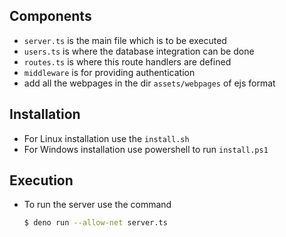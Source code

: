 

## Components
- `server.ts` is the main file which is to be executed
- `users.ts` is where the database integration can be done
- `routes.ts` is where this route handlers are defined
- `middleware` is for providing authentication
- add all the webpages in the dir `assets/webpages` of ejs format

## Installation
- For Linux installation use the `install.sh`
- For Windows installation use powershell to run `install.ps1`

## Execution
- To run the server use the command
	```bash
	$ deno run --allow-net server.ts
	```
